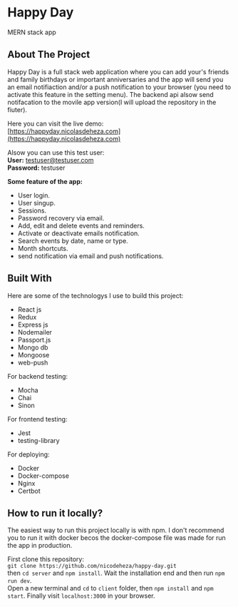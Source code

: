 # Happy Day

MERN stack app

## About The Project

Happy Day is a full stack web application where you can add your's friends and family birthdays or important anniversaries and the app will send you an email notifiaction and/or a push notification to your browser (you need to activate this feature in the setting menu). The backend api alsow send notifacation to the movile app version(I will upload the repository in the fiuter).

Here you can visit the live demo:<br/>
[https://happyday.nicolasdeheza.com](https://happyday.nicolasdeheza.com)

Alsow you can use this test user:<br/>
**User:** testuser@testuser.com<br/>
**Password:** testuser

**Some feature of the app:**

- User login.
- User singup.
- Sessions.
- Password recovery via email.
- Add, edit and delete events and reminders.
- Activate or deactivate emails notification.
- Search events by date, name or type.
- Month shortcuts.
- send notification via email and push notifications.

## Built With

Here are some of the technologys I use to build this project:

- React js
- Redux
- Express js
- Nodemailer
- Passport.js
- Mongo db
- Mongoose
- web-push

For backend testing:

- Mocha
- Chai
- Sinon

For frontend testing:

- Jest
- testing-library

For deploying:

- Docker
- Docker-compose
- Nginx
- Certbot

## How to run it locally?

The easiest way to run this project locally is with npm. I don't recommend you to run it with docker becos the docker-compose file was made for run the app in production.

First clone this repository:<br/>
`git clone https://github.com/nicodeheza/happy-day.git`<br/>
then `cd server` and `npm install`. Wait the installation end and then run `npm run dev`. <br/>
Open a new terminal and `cd` to `client` folder, then `npm install` and `npm start`. Finally visit `localhost:3000` in your browser.

